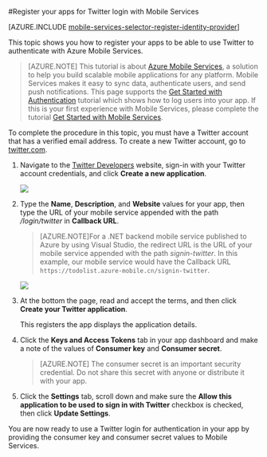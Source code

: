 <properties 
	pageTitle="Register for Twitter authentication | Windows Azure" 
	description="Learn how to use Twitter authentication with your Azure Mobile Services application." 
	services="mobile-services" 
	documentationCenter="" 
	authors="ggailey777" 
	manager="dwrede" 
	editor=""/>

<tags
	ms.service="mobile-services"
	ms.date="08/08/2015"
	wacn.date=""/>

#Register your apps for Twitter login with Mobile Services

[AZURE.INCLUDE [mobile-services-selector-register-identity-provider](../includes/mobile-services-selector-register-identity-provider.md)]

This topic shows you how to register your apps to be able to use Twitter to authenticate with Azure Mobile Services.

>[AZURE.NOTE] This tutorial is about [Azure Mobile Services](/home/features/mobile-services/), a solution to help you build scalable mobile applications for any platform. Mobile Services makes it easy to sync data, authenticate users, and send push notifications. This page supports the <a href="/documentation/articles/mobile-services-ios-get-started-users/">Get Started with Authentication</a> tutorial which shows how to log users into your app. If this is your first experience with Mobile Services, please complete the tutorial <a href="/documentation/articles/mobile-services-ios-get-started/">Get Started with Mobile Services</a>.

To complete the procedure in this topic, you must have a Twitter account that has a verified email address. To create a new Twitter account, go to <a href="http://go.microsoft.com/fwlink/p/?LinkID=268287" target="_blank">twitter.com</a>.

1. Navigate to the <a href="http://go.microsoft.com/fwlink/p/?LinkId=268300" target="_blank">Twitter Developers</a> website, sign-in with your Twitter account credentials, and click **Create a new application**.

   	![][1]

2. Type the **Name**, **Description**, and **Website** values for your app, then type the URL of your mobile service appended with the path _/login/twitter_ in **Callback URL**.

	>[AZURE.NOTE]For a .NET backend mobile service published to Azure by using Visual Studio, the redirect URL is the URL of your mobile service appended with the path _signin-twitter_. In this example, our mobile service would have the Callback URL ```https://todolist.azure-mobile.cn/signin-twitter```.

   	![][2]

3.  At the bottom the page, read and accept the terms, and then click **Create your Twitter application**. 

   	This registers the app displays the application details.

6. Click the **Keys and Access Tokens** tab in your app dashboard and make a note of the values of **Consumer key** and **Consumer secret**. 

    > [AZURE.NOTE] The consumer secret is an important security credential. Do not share this secret with anyone or distribute it with your app.

7. Click the **Settings** tab, scroll down and make sure the **Allow this application to be used to sign in with Twitter** checkbox is checked, then click **Update Settings**.

You are now ready to use a Twitter login for authentication in your app by providing the consumer key and consumer secret values to Mobile Services.

<!-- Anchors. -->

<!-- Images. -->
[1]: ./media/mobile-services-how-to-register-twitter-authentication/mobile-services-twitter-developers.png
[2]: ./media/mobile-services-how-to-register-twitter-authentication/mobile-services-twitter-register-app1.png

<!-- URLs. -->

[Twitter Developers]: http://go.microsoft.com/fwlink/p/?LinkId=268300
[Get started with authentication]: /develop/mobile/tutorials/get-started-with-users-dotnet/

[Azure Management Portal]: https://manage.windowsazure.cn/
 